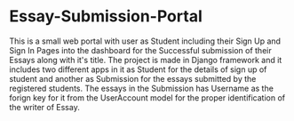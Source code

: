 # Essay-Submission-Portal
This is a small web portal with user as Student including their Sign Up and Sign In Pages into the dashboard for the Successful submission of their Essays along with it's title.
The project is made in Django framework and it includes two different apps in it as Student for the details of sign up of student and another as Submission for the essays submitted by the registered students.
The essays in the Submission has Username as the forign key for it from the UserAccount model for the proper identification of the writer of Essay.
